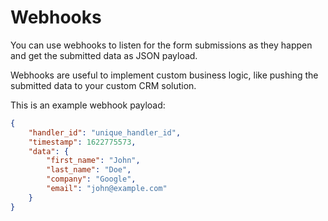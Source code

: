 # Webhooks

You can use webhooks to listen for the form submissions as they happen and get the submitted data as JSON payload.

Webhooks are useful to implement custom business logic, like pushing the submitted data to your custom CRM solution.

This is an example webhook payload:

```json
{
    "handler_id": "unique_handler_id",
    "timestamp": 1622775573,
    "data": {
        "first_name": "John",
        "last_name": "Doe",
        "company": "Google",
        "email": "john@example.com"
    }
}
```
